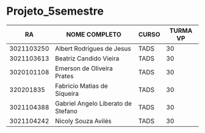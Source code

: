 # Projeto_5semestre
RA | NOME COMPLETO	| CURSO	| TURMA VP
-- | -- | -- | -- 
3021103250 | Albert Rodrigues de Jesus | TADS | 30
3021103613 | Beatriz Candido Vieira | TADS | 30
3020101108 | Emerson de Oliveira Prates | TADS | 30
320201835  | Fabricio Matias de Siqueira | TADS | 30
3021104388 | Gabriel Angelo Liberato de Stefano | TADS | 30
3021104242 | Nicoly Souza Avilés | TADS | 30
